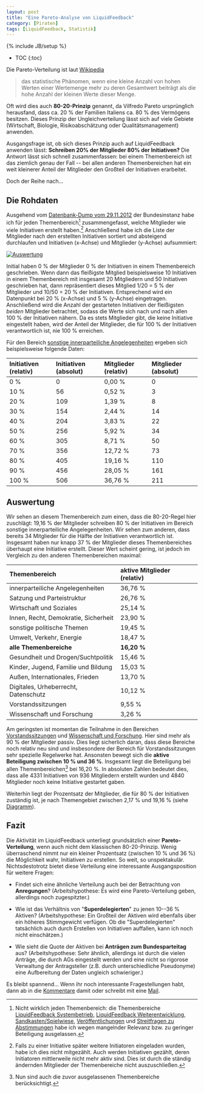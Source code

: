 ```yaml
---
layout: post
title: "Eine Pareto-Analyse von LiquidFeedback"
category: [Piraten]
tags: [LiquidFeedback, Statistik]
---
```

{% include JB/setup %}

* TOC
{:toc}

Die Pareto-Verteilung ist laut [Wikipedia](http://de.wikipedia.org/wiki/Paretoprinzip)

>   das statistische Phänomen, wenn eine kleine Anzahl von hohen Werten einer Wertemenge mehr zu deren Gesamtwert beiträgt als die hohe Anzahl der kleinen Werte dieser Menge.

Oft wird dies auch **80-20-Prinzip** genannt, da Vilfredo Pareto ursprünglich herausfand, dass ca. 20 % der Familien Italiens ca. 80 % des Vermögens besitzen. Dieses Prinzip der Ungleichverteilung lässt sich auf viele Gebiete (Wirtschaft, Biologie, Risikoabschätzung oder Qualitätsmanagement) anwenden.

Ausgangsfrage ist, ob sich dieses Prinzip auch auf LiquidFeedback anwenden lässt: **Schreiben 20% der Mitglieder 80% der Initiativen?** Die Antwort lässt sich schnell zusammenfassen: bei einem Themenbereich ist das ziemlich genau der Fall -- bei allen anderen Themenbereichen hat ein weit kleinerer Anteil der Mitglieder den Großteil der Initiativen erarbeitet.

Doch der Reihe nach...

## Die Rohdaten

Ausgehend vom [Datenbank-Dump vom 29.11.2012](https://lqfb.piratenpartei.de/lf/index/download_file.html?filename=liquidfeedback_piratenpartei_2012-11-29_03-02_CEST.sql.gz) der Bundesinstanz habe ich für jeden Themenbereich[^1] zusammengefasst, welche Mitglieder wie viele Initiativen erstellt haben.[^2] Anschließend habe ich die Liste der Mitglieder nach den erstellten Initiativen sortiert und absteigend durchlaufen und Initiativen (x-Achse) und Mitglieder (y-Achse) aufsummiert:

[^1]: Nicht wirklich jeden Themenbereich: die Themenbereiche [LiquidFeedback Systembetrieb](https://lqfb.piratenpartei.de/lf/area/show/10.html), [LiquidFeedback Weiterentwicklung](https://lqfb.piratenpartei.de/lf/area/show/14.html), [Sandkasten/Spielwiese](https://lqfb.piratenpartei.de/lf/area/show/12.html), [Veröffentlichungen](https://lqfb.piratenpartei.de/lf/area/show/15.html) und [Streitfragen zu Abstimmungen](https://lqfb.piratenpartei.de/lf/area/show/13.html) habe ich wegen mangelnder Relevanz bzw. zu geringer Beteiligung ausgelassen.
[^2]: Falls zu einer Initiative später weitere Initiatoren eingeladen wurden, habe ich dies nicht mitgezählt. Auch werden Initiativen gezählt, deren Initiatoren mittlerweile nicht mehr aktiv sind. Dies ist durch die ständig ändernden Mitglieder der Themenbereiche nicht auszuschließen.

[![Auswertung](/assets/images/2012-11-30-pareto.png "Auswertung")](/assets/images/2012-11-30-pareto.png)

Initial haben 0 % der Mitglieder 0 % der Initiativen in einem Themenbereich geschrieben. Wenn dann das fleißigste Mitglied beispielsweise 10 Initiativen in einem Themenbereich mit insgesamt 20 Mitgliedern und 50 Initiativen geschrieben hat, dann repräsentiert dieses Mitglied 1/20 = 5 % der Mitglieder und 10/50 = 20 % der Initiativen. Entsprechend wird ein Datenpunkt bei 20 % (x-Achse) und 5 % (y-Achse) eingetragen. Anschließend wird die Anzahl der gestarteten Initiativen der fleißigsten *beiden* Mitglieder betrachtet, sodass die Werte sich nach und nach allen 100 % der Initiativen nähern. Da es stets Mitglieder gibt, die keine Initiative eingestellt haben, wird der Anteil der Mitglieder, die für 100 % der Initiativen verantwortlich ist, nie 100 % erreichen.

Für den Bereich [sonstige innerparteiliche Angelegenheiten](https://lqfb.piratenpartei.de/lf/area/show/11.html) ergeben sich beispielsweise folgende Daten:

| Initiativen (relativ) | Initiativen (absolut) | Mitglieder (relativ) | Mitglieder (absolut) |
|:----------------------|:----------------------|:---------------------|:---------------------|
| 0 %                   |   0                   |               0,00 % | 0                    |
| 10 %                  |  56                   |               0,52 % | 3                    |
| 20 %                  | 109                   |               1,39 % | 8                    |
| 30 %                  | 154                   |               2,44 % | 14                   |
| 40 %                  | 204                   |               3,83 % | 22                   |
| 50 %                  | 256                   |               5,92 % | 34                   |
| 60 %                  | 305                   |               8,71 % | 50                   |
| 70 %                  | 356                   |              12,72 % | 73                   |
| 80 %                  | 405                   |              19,16 % | 110                  |
| 90 %                  | 456                   |              28,05 % | 161                  |
| 100 %                 | 506                   |              36,76 % | 211                  |

## Auswertung

Wir sehen an diesem Themenbereich zum einen, dass die 80-20-Regel hier zuschlägt: 19,16 % der Mitglieder schreiben 80 % der Initiativen im Bereich sonstige innerparteiliche Angelegenheiten. Wir sehen zum anderen, dass bereits 34 Mitglieder für die Hälfte der Initiativen verantwortlich ist. Insgesamt haben nur knapp 37 % der Mitglieder dieses Themenbereiches überhaupt eine Initiative erstellt. Dieser Wert scheint gering, ist jedoch im Vergleich zu den anderen Themenbereichen maximal:

| Themenbereich                        | aktive Mitglieder (relativ) |
|:-------------------------------------|:----------------------------|
| innerparteiliche Angelegenheiten     | 36,76 %                     |
| Satzung und Parteistruktur           | 26,76 %                     |
| Wirtschaft und Soziales              | 25,14 %                     |
| Innen, Recht, Demokratie, Sicherheit | 23,90 %                     |
| sonstige politische Themen           | 19,45 %                     |
| Umwelt, Verkehr, Energie             | 18,47 %                     |
| **alle Themenbereiche**              | **16,20 %**                 |
| Gesundheit und Drogen/Suchtpolitik   | 15,46 %                     |
| Kinder, Jugend, Familie und Bildung  | 15,03 %                     |
| Außen, Internationales, Frieden      | 13,70 %                     |
| Digitales, Urheberrecht, Datenschutz | 10,12 %                     |
| Vorstandssitzungen                   | 9,55 %                      |
| Wissenschaft und Forschung           | 3,26 %                      |

Am geringsten ist momentan die Teilnahme in den Bereichen [Vorstandssitzungen](https://lqfb.piratenpartei.de/lf/area/show/16.html) und [Wissenschaft und Forschung](https://lqfb.piratenpartei.de/lf/area/show/17.html). Hier sind mehr als 90 % der Mitglieder passiv. Dies liegt sicherlich daran, dass diese Bereiche noch relativ neu sind und insbesondere der Bereich für Vorstandssitzungen sehr spezielle Regelwerke hat. Ansonsten bewegt sich die **aktive Beteiligung zwischen 10 % und 36 %**. Insgesamt liegt die Beteiligung bei allen Themenbereichen[^3] bei 16,20 %. In absoluten Zahlen bedeutet dies, dass alle 4331 Initiativen von 936 Mitgliedern erstellt wurden und 4840 Mitglieder noch keine Initiative gestartet gaben.

[^3]: Nun sind auch die zuvor ausgelassenen Themenbereiche berücksichtigt.

Weiterhin liegt der Prozentsatz der Mitglieder, die für 80 % der Initiativen zuständig ist, je nach Themengebiet zwischen 2,17 % und 19,16 % (siehe [Diagramm](/assets/images/2012-11-30-pareto.png)).

## Fazit

Die Aktivität im LiquidFeedback unterliegt grundsätzlich einer **Pareto-Verteilung**, wenn auch nicht dem klassischen 80-20-Prinzip. Wenig überraschend nimmt nur ein kleiner Prozentsatz (zwischen 10 % und 36 %) die Möglichkeit wahr, Initiativen zu erstellen. So weit, so unspektakulär. Nichtsdestotrotz bietet diese Verteilung eine interessante Ausgangsposition für weitere Fragen:

- Findet sich eine ähnliche Verteilung auch bei der Betrachtung von **Anregungen**? (Arbeitshypothese: Es wird eine Pareto-Verteilung geben, allerdings noch zugespitzter.)

- Wie ist das Verhältnis von "**Superdelegierten**" zu jenen 10--36 % Aktiven? (Arbeitshypothese: Ein Großteil der Aktiven wird ebenfalls über ein höheres Stimmgewicht verfügen. Ob die "Superdelegierten" tatsächlich auch durch Erstellen von Initiativen auffallen, kann ich noch nicht einschätzen.)

- Wie sieht die Quote der Aktiven bei **Anträgen zum Bundesparteitag** aus? (Arbeitshypothese: Sehr ähnlich, allerdings ist durch die vielen Anträge, die durch AGs eingestellt werden und eine nicht so rigorose Verwaltung der Antragsteller (z.B. durch unterschiedliche Pseudonyme) eine Aufbereitung der Daten ungleich schwieriger.)

Es bleibt spannend... Wenn ihr noch interessante Fragestellungen habt, dann ab in die [Kommentare](#disqus_thread) damit oder schreibt mit eine [Mail](mailto:niels.lohmann@piraten-mv.de).
